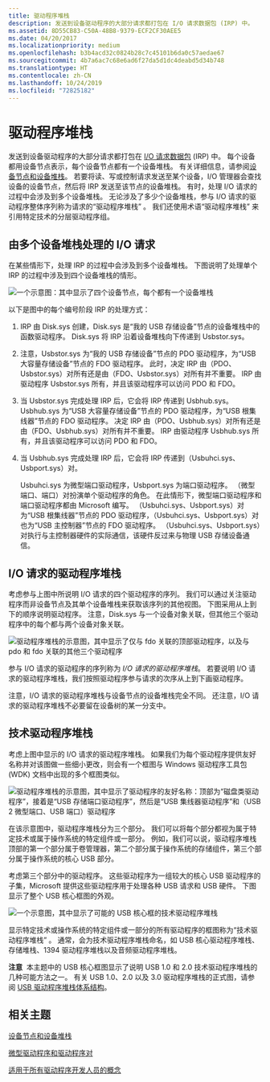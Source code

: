 ```yaml
---
title: 驱动程序堆栈
description: 发送到设备驱动程序的大部分请求都打包在 I/O 请求数据包 (IRP) 中。
ms.assetid: 8D55CB83-C50A-48B8-9379-ECF2CF30AEE5
ms.date: 04/20/2017
ms.localizationpriority: medium
ms.openlocfilehash: b3b4acd32c0824b28c7c45101b6da0c57aedae67
ms.sourcegitcommit: 4b7a6ac7c68e6ad6f27da5d1dc4deabd5d34b748
ms.translationtype: HT
ms.contentlocale: zh-CN
ms.lasthandoff: 10/24/2019
ms.locfileid: "72825182"
---
```

# <a name="driver-stacks"></a>驱动程序堆栈


发送到设备驱动程序的大部分请求都打包在 [I/O 请求数据包](i-o-request-packets.md) (IRP) 中。 每个设备都用设备节点表示，每个设备节点都有一个设备堆栈。 有关详细信息，请参阅[设备节点和设备堆栈](device-nodes-and-device-stacks.md)。 若要将读、写或控制请求发送至某个设备，I/O 管理器会查找设备的设备节点，然后将 IRP 发送至该节点的设备堆栈。 有时，处理 I/O 请求的过程中会涉及到多个设备堆栈。 无论涉及了多少个设备堆栈，参与 I/O 请求的驱动程序整体序列称为请求的“驱动程序堆栈”  。 我们还使用术语“驱动程序堆栈”  来引用特定技术的分层驱动程序组。

## <a name="span-idi_o_requests_that_are_processed_by_several_device_stacksspanspan-idi_o_requests_that_are_processed_by_several_device_stacksspanspan-idi_o_requests_that_are_processed_by_several_device_stacksspanio-requests-that-are-processed-by-several-device-stacks"></a><span id="I_O_requests_that_are_processed_by_several_device_stacks"></span><span id="i_o_requests_that_are_processed_by_several_device_stacks"></span><span id="I_O_REQUESTS_THAT_ARE_PROCESSED_BY_SEVERAL_DEVICE_STACKS"></span>由多个设备堆栈处理的 I/O 请求


在某些情形下，处理 IRP 的过程中会涉及到多个设备堆栈。 下图说明了处理单个 IRP 的过程中涉及到四个设备堆栈的情形。

![一个示意图：其中显示了四个设备节点，每个都有一个设备堆栈](images/chain01.png)

以下是图中的每个编号阶段 IRP 的处理方式：

1.  IRP 由 Disk.sys 创建，Disk.sys 是“我的 USB 存储设备”节点的设备堆栈中的函数驱动程序。 Disk.sys 将 IRP 沿着设备堆栈向下传递到 Usbstor.sys。

2.  注意，Usbstor.sys 为“我的 USB 存储设备”节点的 PDO 驱动程序，为“USB 大容量存储设备”节点的 FDO 驱动程序。 此时，决定 IRP 由（PDO、Usbstor.sys）对所有还是由（FDO、Usbstor.sys）对所有并不重要。 IRP 由驱动程序 Usbstor.sys 所有，并且该驱动程序可以访问 PDO 和 FDO。
3.  当 Usbstor.sys 完成处理 IRP 后，它会将 IRP 传递到 Usbhub.sys。 Usbhub.sys 为“USB 大容量存储设备”节点的 PDO 驱动程序，为“USB 根集线器”节点的 FDO 驱动程序。 决定 IRP 由（PDO、Usbhub.sys）对所有还是由（FDO、Usbhub.sys）对所有并不重要。 IRP 由驱动程序 Usbhub.sys 所有，并且该驱动程序可以访问 PDO 和 FDO。

4.  当 Usbhub.sys 完成处理 IRP 后，它会将 IRP 传递到（Usbuhci.sys、Usbport.sys）对。

    Usbuhci.sys 为微型端口驱动程序，Usbport.sys 为端口驱动程序。 （微型端口、端口）对扮演单个驱动程序的角色。 在此情形下，微型端口驱动程序和端口驱动程序都由 Microsoft 编写。 （Usbuhci.sys、Usbport.sys）对为“USB 根集线器”节点的 PDO 驱动程序，（Usbuhci.sys、Usbport.sys）对也为“USB 主控制器”节点的 FDO 驱动程序。 （Usbuhci.sys、Usbport.sys）对执行与主控制器硬件的实际通信，该硬件反过来与物理 USB 存储设备通信。

## <a name="span-idthe_driver_stack_for_an_i_o_requestspanspan-idthe_driver_stack_for_an_i_o_requestspanspan-idthe_driver_stack_for_an_i_o_requestspanthe-driver-stack-for-an-io-request"></a><span id="The_driver_stack_for_an_I_O_request"></span><span id="the_driver_stack_for_an_i_o_request"></span><span id="THE_DRIVER_STACK_FOR_AN_I_O_REQUEST"></span>I/O 请求的驱动程序堆栈


考虑参与上图中所说明 I/O 请求的四个驱动程序的序列。 我们可以通过关注驱动程序而非设备节点及其单个设备堆栈来获取该序列的其他视图。 下图采用从上到下的顺序说明驱动程序。 注意，Disk.sys 与一个设备对象关联，但其他三个驱动程序中的每个都与两个设备对象关联。

![驱动程序堆栈的示意图，其中显示了仅与 fdo 关联的顶部驱动程序，以及与 pdo 和 fdo 关联的其他三个驱动程序](images/driverstack01.png)

参与 I/O 请求的驱动程序的序列称为 *I/O 请求的驱动程序堆栈*。 若要说明 I/O 请求的驱动程序堆栈，我们按照驱动程序参与请求的次序从上到下画驱动程序。

注意，I/O 请求的驱动程序堆栈与设备节点的设备堆栈完全不同。 还注意，I/O 请求的驱动程序堆栈不必要留在设备树的某一分支中。

## <a name="span-idtechnology_driver_stacksspanspan-idtechnology_driver_stacksspanspan-idtechnology_driver_stacksspantechnology-driver-stacks"></a><span id="Technology_driver_stacks"></span><span id="technology_driver_stacks"></span><span id="TECHNOLOGY_DRIVER_STACKS"></span>技术驱动程序堆栈


考虑上图中显示的 I/O 请求的驱动程序堆栈。 如果我们为每个驱动程序提供友好名称并对该图做一些细小更改，则会有一个框图与 Windows 驱动程序工具包 (WDK) 文档中出现的多个框图类似。

![驱动程序堆栈的示意图，其中显示了驱动程序的友好名称：顶部为“磁盘类驱动程序”，接着是“USB 存储端口驱动程序”，然后是“USB 集线器驱动程序”和（USB 2 微型端口、USB 端口）驱动程序](images/driverstack02.png)

在该示意图中，驱动程序堆栈分为三个部分。 我们可以将每个部分都视为属于特定技术或属于操作系统的特定组件或一部分。 例如，我们可以说，驱动程序堆栈顶部的第一个部分属于卷管理器，第二个部分属于操作系统的存储组件，第三个部分属于操作系统的核心 USB 部分。

考虑第三个部分中的驱动程序。 这些驱动程序为一组较大的核心 USB 驱动程序的子集，Microsoft 提供这些驱动程序用于处理各种 USB 请求和 USB 硬件。 下图显示了整个 USB 核心框图的外观。

![一个示意图，其中显示了可能的 USB 核心框的技术驱动程序堆栈 ](images/technologystack01.png)

显示特定技术或操作系统的特定组件或一部分的所有驱动程序的框图称为“技术驱动程序堆栈”  。 通常，会为技术驱动程序堆栈命名，如 USB 核心驱动程序堆栈、存储堆栈、1394 驱动程序堆栈以及音频驱动程序堆栈。

**注意**  本主题中的 USB 核心框图显示了说明 USB 1.0 和 2.0 技术驱动程序堆栈的几种可能方法之一。 有关 USB 1.0、2.0 以及 3.0 驱动程序堆栈的正式图，请参阅 [USB 驱动程序堆栈体系结构](https://docs.microsoft.com/windows-hardware/drivers/ddi/index)。

 

## <a name="span-idrelated_topicsspanrelated-topics"></a><span id="related_topics"></span>相关主题


[设备节点和设备堆栈](device-nodes-and-device-stacks.md)

[微型驱动程序和驱动程序对](minidrivers-and-driver-pairs.md)

[适用于所有驱动程序开发人员的概念](concepts-and-knowledge-for-all-driver-developers.md)

 

 






